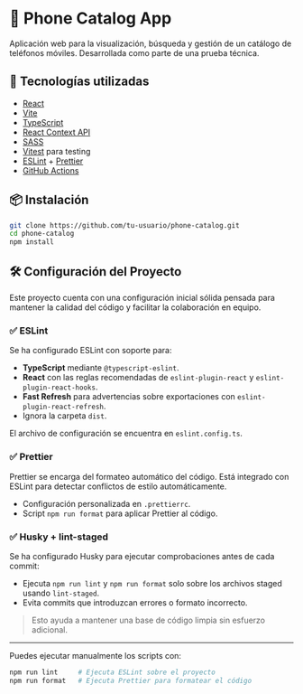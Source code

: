 # 📱 Phone Catalog App

Aplicación web para la visualización, búsqueda y gestión de un catálogo de teléfonos móviles. Desarrollada como parte de una prueba técnica.

## 🚀 Tecnologías utilizadas

- [React](https://react.dev/)
- [Vite](https://vitejs.dev/)
- [TypeScript](https://www.typescriptlang.org/)
- [React Context API](https://react.dev/learn/scaling-up-with-reducer-and-context)
- [SASS](https://sass-lang.com/)
- [Vitest](https://vitest.dev/) para testing
- [ESLint](https://eslint.org/) + [Prettier](https://prettier.io/)
- [GitHub Actions](https://docs.github.com/en/actions)

## 📦 Instalación

```bash
git clone https://github.com/tu-usuario/phone-catalog.git
cd phone-catalog
npm install
```

## 🛠 Configuración del Proyecto

Este proyecto cuenta con una configuración inicial sólida pensada para mantener la calidad del código y facilitar la colaboración en equipo.

### ✅ ESLint

Se ha configurado ESLint con soporte para:

- **TypeScript** mediante `@typescript-eslint`.
- **React** con las reglas recomendadas de `eslint-plugin-react` y `eslint-plugin-react-hooks`.
- **Fast Refresh** para advertencias sobre exportaciones con `eslint-plugin-react-refresh`.
- Ignora la carpeta `dist`.

El archivo de configuración se encuentra en `eslint.config.ts`.

### ✅ Prettier

Prettier se encarga del formateo automático del código. Está integrado con ESLint para detectar conflictos de estilo automáticamente.

- Configuración personalizada en `.prettierrc`.
- Script `npm run format` para aplicar Prettier al código.

### ✅ Husky + lint-staged

Se ha configurado Husky para ejecutar comprobaciones antes de cada commit:

- Ejecuta `npm run lint` y `npm run format` solo sobre los archivos staged usando `lint-staged`.
- Evita commits que introduzcan errores o formato incorrecto.

> Esto ayuda a mantener una base de código limpia sin esfuerzo adicional.

---

Puedes ejecutar manualmente los scripts con:

```bash
npm run lint     # Ejecuta ESLint sobre el proyecto
npm run format   # Ejecuta Prettier para formatear el código
```
